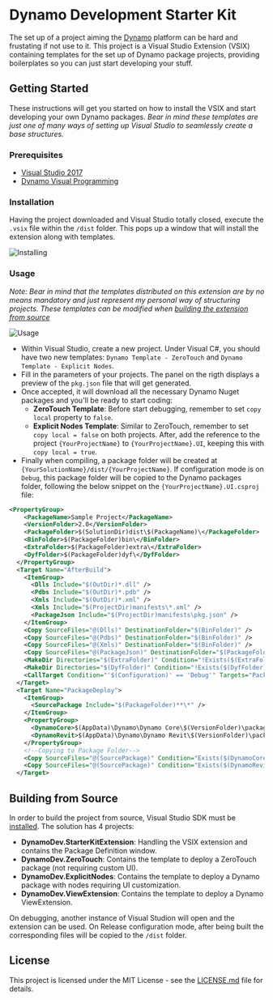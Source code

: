 # Dynamo Development Starter Kit

The set up of a project aiming the [Dynamo](http://dynamobim.org/) platform can be hard and frustating if not use to it. This project is a Visual Studio Extension (VSIX) containing templates for the set up of Dynamo package projects, providing boilerplates so you can just start developing your stuff.

## Getting Started

These instructions will get you started on how to install the VSIX and start developing your own Dynamo packages. 
*Bear in mind these templates are just one of many ways of setting up Visual Studio to seamlessly create a base structures.*

### Prerequisites

- [Visual Studio 2017](https://visualstudio.microsoft.com/downloads/)
- [Dynamo Visual Programming](http://dynamobim.org/download/)

### Installation

Having the project downloaded and Visual Studio totally closed, execute the `.vsix` file within the `/dist` folder. This pops up a window that will install the extension along with templates.

![Installing](assets/images/installation.gif)

### Usage

*Note: Bear in mind that the templates distributed on this extension are by no means mandatory and just represent my personal way of structuring projects. These templates can be modified when [building the extension from source](#building-from-source)*

![Usage](assets/images/usage.gif)

- Within Visual Studio, create a new project. Under Visual C#, you should have two new templates: `Dynamo Template - ZeroTouch` and `Dynamo Template - Explicit Nodes`.
- Fill in the parameters of your projects. The panel on the rigth displays a preview of the `pkg.json` file that will get generated.
- Once accepted, it will download all the necessary Dynamo Nuget packages and you'll be ready to start coding:
    - **ZeroTouch Template**: Before start debugging, remember to set `copy local` property to `false`.
    - **Explicit Nodes Template**: Similar to ZeroTouch, remember to set `copy local = false` on both projects. After, add the reference to the project `{YourProjectName}` to `{YourProjectName}.UI`, keeping this with `copy local = true`.
- Finally when compiling, a package folder will be created at `{YourSolutionName}/dist/{YourProjectName}`. If configuration mode is on `Debug`, this package folder will be copied to the Dynamo packages folder, following the below snippet on the `{YourProjectName}.UI.csproj` file:

```xml
<PropertyGroup>
    <PackageName>Sample Project</PackageName>
    <VersionFolder>2.0</VersionFolder> 
    <PackageFolder>$(SolutionDir)dist\$(PackageName)\</PackageFolder>
    <BinFolder>$(PackageFolder)bin\</BinFolder>
    <ExtraFolder>$(PackageFolder)extra\</ExtraFolder>
    <DyfFolder>$(PackageFolder)dyf\</DyfFolder>
  </PropertyGroup>
  <Target Name="AfterBuild">
    <ItemGroup>
      <Dlls Include="$(OutDir)*.dll" />
      <Pdbs Include="$(OutDir)*.pdb" />
      <Xmls Include="$(OutDir)*.xml" />
      <Xmls Include="$(ProjectDir)manifests\*.xml" />
      <PackageJson Include="$(ProjectDir)manifests\pkg.json" />
    </ItemGroup>
    <Copy SourceFiles="@(Dlls)" DestinationFolder="$(BinFolder)" />
    <Copy SourceFiles="@(Pdbs)" DestinationFolder="$(BinFolder)" />
    <Copy SourceFiles="@(Xmls)" DestinationFolder="$(BinFolder)" />
    <Copy SourceFiles="@(PackageJson)" DestinationFolder="$(PackageFolder)" />
    <MakeDir Directories="$(ExtraFolder)" Condition="!Exists($(ExtraFolder))" />
    <MakeDir Directories="$(DyfFolder)" Condition="!Exists($(DyfFolder))"  />
    <CallTarget Condition="'$(Configuration)' == 'Debug'" Targets="PackageDeploy" />
  </Target>
  <Target Name="PackageDeploy">
    <ItemGroup>
      <SourcePackage Include="$(PackageFolder)**\*" />
    </ItemGroup>
    <PropertyGroup>
      <DynamoCore>$(AppData)\Dynamo\Dynamo Core\$(VersionFolder)\packages</DynamoCore>
      <DynamoRevit>$(AppData)\Dynamo\Dynamo Revit\$(VersionFolder)\packages</DynamoRevit>
    </PropertyGroup>
    <!--Copying to Package Folder-->
    <Copy SourceFiles="@(SourcePackage)" Condition="Exists($(DynamoCore))" DestinationFolder="$(DynamoCore)\$(PackageName)\%(RecursiveDir)" />
    <Copy SourceFiles="@(SourcePackage)" Condition="Exists($(DynamoRevit))" DestinationFolder="$(DynamoRevit)\$(PackageName)\%(RecursiveDir)" />
  </Target>
```


## Building from Source

In order to build the project from source, Visual Studio SDK must be [installed](https://msdn.microsoft.com/en-us/library/mt683786.aspx?f=255&MSPPError=-2147217396).
The solution has 4 projects:
- **DynamoDev.StarterKitExtension**: Handling the VSIX extension and contains the Package Definition window.
- **DynamoDev.ZeroTouch**: Contains the template to deploy a ZeroTouch package (not requiring custom UI).
- **DynamoDev.ExplicitNodes**: Contains the template to deploy a Dynamo package with nodes requiring UI customization.
- **DynamoDev.ViewExtension**: Contains the template to deploy a Dynamo ViewExtension.

On debugging, another instance of Visual Studion will open and the extension can be used.
On Release configuration mode, after being built the corresponding files will be copied to the `/dist` folder.

## License

This project is licensed under the MIT License - see the [LICENSE.md](LICENSE.md) file for details.
